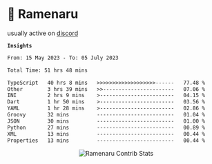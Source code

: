 # 🍜 Ramenaru

usually active on <a href="https://discordapp.com/users/503291004200157185">discord</a> 

**`Insights`**

<!--START_SECTION:waka-->

```txt
From: 15 May 2023 - To: 05 July 2023

Total Time: 51 hrs 48 mins

TypeScript   40 hrs 8 mins   >>>>>>>>>>>>>>>>>>>------   77.48 %
Other        3 hrs 39 mins   >>-----------------------   07.06 %
INI          2 hrs 9 mins    >------------------------   04.15 %
Dart         1 hr 50 mins    >------------------------   03.56 %
YAML         1 hr 28 mins    >------------------------   02.86 %
Groovy       32 mins         -------------------------   01.04 %
JSON         30 mins         -------------------------   01.00 %
Python       27 mins         -------------------------   00.89 %
XML          13 mins         -------------------------   00.44 %
Properties   13 mins         -------------------------   00.44 %
```

<!--END_SECTION:waka-->

<div style="text-align: center;">
   <img align="center" src="https://github-readme-streak-stats.herokuapp.com/?user=Ramenaru&theme=dark&card_width=520" alt="Ramenaru Contrib Stats" />
</div>



